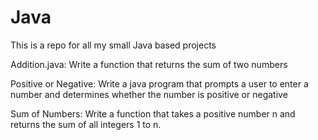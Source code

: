 # Java
This is a repo for all my small Java based projects

Addition.java: Write a function that returns the sum of two numbers

Positive or Negative: Write a java program that prompts a user to enter a number and determines whether the number is positive or negative

Sum of Numbers: Write a function that takes a positive number n and returns the sum of all integers 1 to n.
